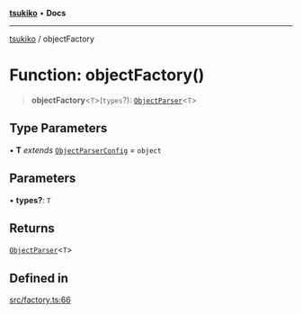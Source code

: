 [**tsukiko**](../README.md) • **Docs**

***

[tsukiko](../README.md) / objectFactory

# Function: objectFactory()

> **objectFactory**\<`T`\>(`types`?): [`ObjectParser`](../classes/ObjectParser.md)\<`T`\>

## Type Parameters

• **T** *extends* [`ObjectParserConfig`](../interfaces/ObjectParserConfig.md) = `object`

## Parameters

• **types?**: `T`

## Returns

[`ObjectParser`](../classes/ObjectParser.md)\<`T`\>

## Defined in

[src/factory.ts:66](https://github.com/BIYUEHU/tsukiko/blob/aa7a414bb89555b3910dd9d229f505891bded4ee/src/factory.ts#L66)
